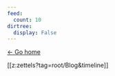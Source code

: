 ```yaml
---
feed:
  count: 10
dirtree:
  display: False
---
```


[&larr; Go home](https://brandonlucasgreen.com)

[[z:zettels?tag=root/Blog&timeline]]